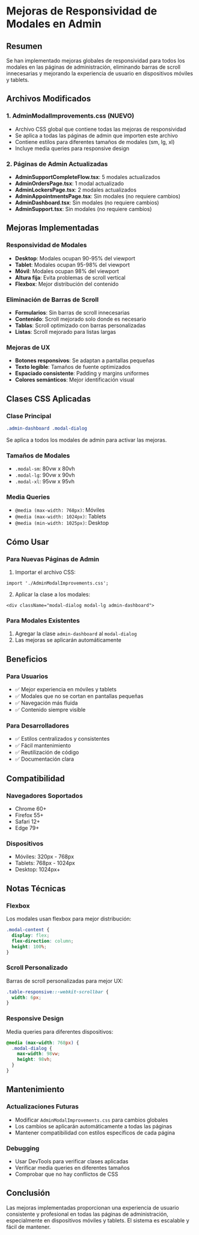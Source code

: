 # Mejoras de Responsividad de Modales en Admin

## Resumen
Se han implementado mejoras globales de responsividad para todos los modales en las páginas de administración, eliminando barras de scroll innecesarias y mejorando la experiencia de usuario en dispositivos móviles y tablets.

## Archivos Modificados

### 1. AdminModalImprovements.css (NUEVO)
- Archivo CSS global que contiene todas las mejoras de responsividad
- Se aplica a todas las páginas de admin que importen este archivo
- Contiene estilos para diferentes tamaños de modales (sm, lg, xl)
- Incluye media queries para responsive design

### 2. Páginas de Admin Actualizadas
- **AdminSupportCompleteFlow.tsx**: 5 modales actualizados
- **AdminOrdersPage.tsx**: 1 modal actualizado  
- **AdminLockersPage.tsx**: 2 modales actualizados
- **AdminAppointmentsPage.tsx**: Sin modales (no requiere cambios)
- **AdminDashboard.tsx**: Sin modales (no requiere cambios)
- **AdminSupport.tsx**: Sin modales (no requiere cambios)

## Mejoras Implementadas

### Responsividad de Modales
- **Desktop**: Modales ocupan 90-95% del viewport
- **Tablet**: Modales ocupan 95-98% del viewport
- **Móvil**: Modales ocupan 98% del viewport
- **Altura fija**: Evita problemas de scroll vertical
- **Flexbox**: Mejor distribución del contenido

### Eliminación de Barras de Scroll
- **Formularios**: Sin barras de scroll innecesarias
- **Contenido**: Scroll mejorado solo donde es necesario
- **Tablas**: Scroll optimizado con barras personalizadas
- **Listas**: Scroll mejorado para listas largas

### Mejoras de UX
- **Botones responsivos**: Se adaptan a pantallas pequeñas
- **Texto legible**: Tamaños de fuente optimizados
- **Espaciado consistente**: Padding y margins uniformes
- **Colores semánticos**: Mejor identificación visual

## Clases CSS Aplicadas

### Clase Principal
```css
.admin-dashboard .modal-dialog
```
Se aplica a todos los modales de admin para activar las mejoras.

### Tamaños de Modales
- `.modal-sm`: 80vw x 80vh
- `.modal-lg`: 90vw x 90vh  
- `.modal-xl`: 95vw x 95vh

### Media Queries
- `@media (max-width: 768px)`: Móviles
- `@media (max-width: 1024px)`: Tablets
- `@media (min-width: 1025px)`: Desktop

## Cómo Usar

### Para Nuevas Páginas de Admin
1. Importar el archivo CSS:
```tsx
import './AdminModalImprovements.css';
```

2. Aplicar la clase a los modales:
```tsx
<div className="modal-dialog modal-lg admin-dashboard">
```

### Para Modales Existentes
1. Agregar la clase `admin-dashboard` al `modal-dialog`
2. Las mejoras se aplicarán automáticamente

## Beneficios

### Para Usuarios
- ✅ Mejor experiencia en móviles y tablets
- ✅ Modales que no se cortan en pantallas pequeñas
- ✅ Navegación más fluida
- ✅ Contenido siempre visible

### Para Desarrolladores
- ✅ Estilos centralizados y consistentes
- ✅ Fácil mantenimiento
- ✅ Reutilización de código
- ✅ Documentación clara

## Compatibilidad

### Navegadores Soportados
- Chrome 60+
- Firefox 55+
- Safari 12+
- Edge 79+

### Dispositivos
- Móviles: 320px - 768px
- Tablets: 768px - 1024px
- Desktop: 1024px+

## Notas Técnicas

### Flexbox
Los modales usan flexbox para mejor distribución:
```css
.modal-content {
  display: flex;
  flex-direction: column;
  height: 100%;
}
```

### Scroll Personalizado
Barras de scroll personalizadas para mejor UX:
```css
.table-responsive::-webkit-scrollbar {
  width: 6px;
}
```

### Responsive Design
Media queries para diferentes dispositivos:
```css
@media (max-width: 768px) {
  .modal-dialog {
    max-width: 98vw;
    height: 98vh;
  }
}
```

## Mantenimiento

### Actualizaciones Futuras
- Modificar `AdminModalImprovements.css` para cambios globales
- Los cambios se aplicarán automáticamente a todas las páginas
- Mantener compatibilidad con estilos específicos de cada página

### Debugging
- Usar DevTools para verificar clases aplicadas
- Verificar media queries en diferentes tamaños
- Comprobar que no hay conflictos de CSS

## Conclusión

Las mejoras implementadas proporcionan una experiencia de usuario consistente y profesional en todas las páginas de administración, especialmente en dispositivos móviles y tablets. El sistema es escalable y fácil de mantener.
